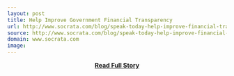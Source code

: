 ```yaml
---
layout: post
title: Help Improve Government Financial Transparency
url: http://www.socrata.com/blog/speak-today-help-improve-financial-transparency/
source: http://www.socrata.com/blog/speak-today-help-improve-financial-transparency/
domain: www.socrata.com
image: 
---
```


<p></p>
<center><p><a href="http://www.socrata.com/blog/speak-today-help-improve-financial-transparency/" style='padding:25px; font-sze:18px; font-weight: bold;'>Read Full Story</a></p></center>
